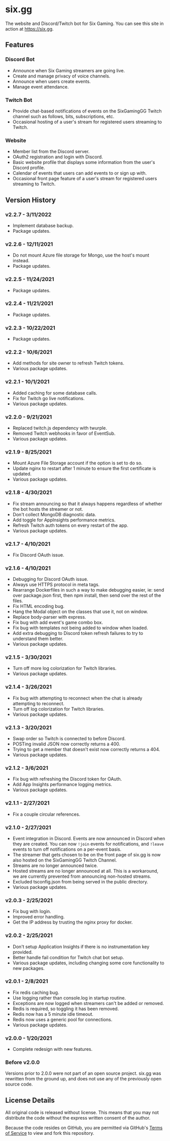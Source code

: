 # six.gg
The website and Discord/Twitch bot for Six Gaming.  You can see this site in action at https://six.gg.

## Features

### Discord Bot
* Announce when Six Gaming streamers are going live.
* Create and manage privacy of voice channels.
* Announce when users create events.
* Manage event attendance.

### Twitch Bot
* Provide chat-based notifications of events on the SixGamingGG Twitch channel such as follows, bits, subscriptions, etc.
* Occasional hosting of a user's stream for registered users streaming to Twitch.

### Website
* Member list from the Discord server.
* OAuth2 registration and login with Discord.
* Basic website profile that displays some information from the user's Discord profile.
* Calendar of events that users can add events to or sign up with.
* Occasional front page feature of a user's stream for registered users streaming to Twitch.

## Version History

### v2.2.7 - 3/11/2022
* Implement database backup.
* Package updates.

### v2.2.6 - 12/11/2021
* Do not mount Azure file storage for Mongo, use the host's mount instead.
* Package updates.

### v2.2.5 - 11/24/2021
* Package updates.

### v2.2.4 - 11/21/2021
* Package updates.

### v2.2.3 - 10/22/2021
* Package updates.

### v2.2.2 - 10/6/2021
* Add methods for site owner to refresh Twitch tokens.
* Various package updates.

### v2.2.1 - 10/1/2021
* Added caching for some database calls.
* Fix for Twitch go live notifications.
* Various package updates.

### v2.2.0 - 9/21/2021
* Replaced twitch.js dependency with twurple.
* Removed Twitch webhooks in favor of EventSub.
* Various package updates.

### v2.1.9 - 8/25/2021
* Mount Azure File Storage account if the option is set to do so.
* Update nginx to restart after 1 minute to ensure the first certificate is updated.
* Various package updates.

### v2.1.8 - 4/30/2021
* Fix stream announcing so that it always happens regardless of whether the bot hosts the streamer or not.
* Don't collect MongoDB diagnostic data.
* Add toggle for AppInsights performance metrics.
* Refresh Twitch auth tokens on every restart of the app.
* Various package updates.

### v2.1.7 - 4/10/2021
* Fix Discord OAuth issue.

### v2.1.6 - 4/10/2021
* Debugging for Discord OAuth issue.
* Always use HTTPS protocol in meta tags.
* Rearrange Dockerfiles in such a way to make debugging easier, ie: send over package.json first, then npm install, then send over the rest of the files.
* Fix HTML encoding bug.
* Hang the Modal object on the classes that use it, not on window.
* Replace body-parser with express.
* Fix bug with add event's game combo box.
* Fix bug with templates not being added to window when loaded.
* Add extra debugging to Discord token refresh failures to try to understand them better.
* Various package updates.

### v2.1.5 - 3/30/2021
* Turn off more log colorization for Twitch libraries.
* Various package updates.

### v2.1.4 - 3/26/2021
* Fix bug with attempting to reconnect when the chat is already attempting to reconnect.
* Turn off log colorization for Twitch libraries.
* Various package updates.

### v2.1.3 - 3/20/2021
* Swap order so Twitch is connected to before Discord.
* POSTing invalid JSON now correctly returns a 400.
* Trying to get a member that doesn't exist now correctly returns a 404.
* Various package updates.

### v2.1.2 - 3/6/2021
* Fix bug with refreshing the Discord token for OAuth.
* Add App Insights performance logging metrics.
* Various package updates.

### v2.1.1 - 2/27/2021
* Fix a couple circular references.

### v2.1.0 - 2/27/2021
* Event integration in Discord.  Events are now announced in Discord when they are created.  You can now `!join` events for notifications, and `!leave` events to turn off notifications on a per-event basis.
* The streamer that gets chosen to be on the front page of six.gg is now also hosted on the SixGamingGG Twitch Channel.
* Streams are no longer announced twice.
* Hosted streams are no longer announced at all.  This is a workaround, we are currently prevented from announcing non-hosted streams.
* Excluded tsconfig.json from being served in the public directory.
* Various package updates.

### v2.0.3 - 2/25/2021
* Fix bug with login.
* Improved error handling.
* Get the IP address by trusting the nginx proxy for docker.

### v2.0.2 - 2/25/2021
* Don't setup Application Insights if there is no instrumentation key provided.
* Better handle fail condition for Twitch chat bot setup.
* Various package updates, including changing some core functionality to new packages.

### v2.0.1 - 2/8/2021
* Fix redis caching bug.
* Use logging rather than console.log in startup routine.
* Exceptions are now logged when streamers can't be added or removed.
* Redis is required, so toggling it has been removed.
* Redis now has a 5 minute idle timeout.
* Redis now uses a generic pool for connections.
* Various package updates.

### v2.0.0 - 1/20/2021
* Complete redesign with new features.

### Before v2.0.0
Versions prior to 2.0.0 were not part of an open source project.  six.gg was rewritten from the ground up, and does not use any of the previously open source code.

## License Details
All original code is released without license.  This means that you may not distribute the code without the express written consent of the author.

Because the code resides on GitHub, you are permitted via GitHub's [Terms of Service](https://docs.github.com/en/github/site-policy/github-terms-of-service) to view and fork this repository.
